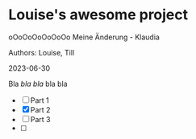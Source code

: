 # Louise's awesome project

oOoOoOoOoOoOo
Meine Änderung - Klaudia

Authors: Louise, Till

2023-06-30

Bla *bla bla* bla bla
- [ ] Part 1
- [x] Part 2
- [ ] Part 3
- [ ] 
